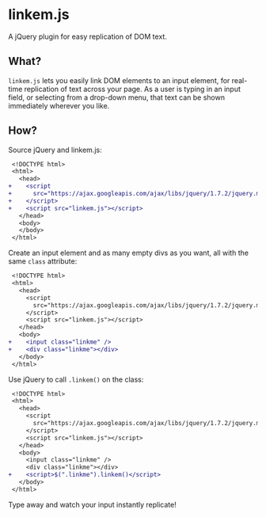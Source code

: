 linkem.js
=========
A jQuery plugin for easy replication of DOM text.

What?
-----
`linkem.js` lets you easily link DOM elements to an input element, for
real-time replication of text across your page. As a user is typing in
an input field, or selecting from a drop-down menu, that text can be
shown immediately wherever you like.

How?
----
Source jQuery and linkem.js:
```diff
 <!DOCTYPE html>
 <html>
   <head>
+    <script
+      src="https://ajax.googleapis.com/ajax/libs/jquery/1.7.2/jquery.min.js">
+    </script>
+    <script src="linkem.js"></script>
   </head>
   <body>
   </body>
 </html>
```

Create an input element and as many empty divs as you want, all with the
same `class` attribute:
```diff
 <!DOCTYPE html>
 <html>
   <head>
     <script
       src="https://ajax.googleapis.com/ajax/libs/jquery/1.7.2/jquery.min.js">
     </script>
     <script src="linkem.js"></script>
   </head>
   <body>
+    <input class="linkme" />
+    <div class="linkme"></div>
   </body>
 </html>
```

Use jQuery to call `.linkem()` on the class:
```diff
 <!DOCTYPE html>
 <html>
   <head>
     <script
       src="https://ajax.googleapis.com/ajax/libs/jquery/1.7.2/jquery.min.js">
     </script>
     <script src="linkem.js"></script>
   </head>
   <body>
     <input class="linkme" />
     <div class="linkme"></div>
+    <script>$(".linkme").linkem()</script>
   </body>
 </html>
```

Type away and watch your input instantly replicate!
